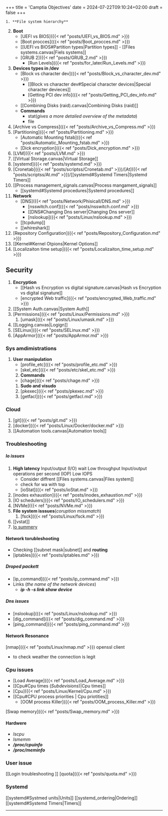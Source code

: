+++
title = 'Camptia Objectives'
date = 2024-07-22T09:10:24+02:00
draft = false
+++

    1. **File system hierarchy** 
2. **Boot**
	- [UEFI vs BIOS]({{< ref "posts/UEFI_vs_BIOS.md" >}}) 
	- [Boot procces]({{< ref "posts/Boot_procces.md" >}})
	- [[UEFI vs BIOS#Partition types|Partition types]]
			- [[Files systems.canvas|Fiels systems]]
	- [GRUB 2]({{< ref "posts/GRUB_2.md" >}})
		- [Run Levels]({{< ref "posts/for_later/Run_Levels.md" >}})
3. **Devices types in /dev**
	- [Block vs character dev]({{< ref "posts/Block_vs_character_dev.md" >}})
		- [[Block vs character dev#Special character devices|Special character devieces]]
		- [Getting PCI dev info]({{< ref "posts/Getting_PCI_dev_info.md" >}})
	- [[Combining Disks (raid).canvas|Combining Disks (raid)]]
	 - **Commands** 
		 - stat(*gives a more detailed overview of the metadata*)
		 - file
4. [Archive vs Compress]({{< ref "posts/Archive_vs_Compress.md" >}})
5. [Partitioning]({{< ref "posts/Partitioning.md" >}})
	- [Automatic Mounting fstab]({{< ref "posts/Automatic_Mounting_fstab.md" >}}) 
	- [Dick encryption]({{< ref "posts/Dick_encryption.md" >}})
1. [LVM]({{< ref "posts/LVM.md" >}})
2. [[Virtual Storage.canvas|Virtual Storage]]
3. [systemd]({{< ref "posts/systemd.md" >}})
4. [Cronetab]({{< ref "posts/scriptss/Cronetab.md" >}})/[At]({{< ref "posts/scriptss/At.md" >}})/[[systemd#Systemd Timers|Systemd Timers]]
5. [[Process management_signals.canvas|Process mangament_signals]]
	- [[systemd#Systemd procedures|Systemd procedures]]
6. **Network**
	- [DNS]({{< ref "posts/Network/Phisicall/DNS.md" >}}) 
		- [nsswitch.conf]({{< ref "posts/nsswitch.conf.md" >}})
		- [[DNS#Changing Dns server|Changing Dns server]]
		- [nslookup]({{< ref "posts/Linux/nslookup.md" >}}) 
	- [[tcpdump]]
	- [[whireshark]]
7. [Repository Configuration]({{< ref "posts/Repository_Configuration.md" >}})
8. [[Kernel#Kernel Otpions|Kernel Options]]
9. [Localizaiton time setup]({{< ref "posts/Localizaiton_time_setup.md" >}})
## Security
1. **Encryption**
	-  [[Hash vs Encryption vs digital signature.canvas|Hash vs Encryption vs digital signature]]
	- [encrypted Web traffic]({{< ref "posts/encrypted_Web_traffic.md" >}})
2. [[System Auth.canvas|System Auth]]
3. [Permissions]({{< ref "posts/Linux/Permissions.md" >}})
	1. [umask]({{< ref "posts/Linux/umask.md" >}})
4. [[Logging.canvas|Logign]]
5. [SELinux]({{< ref "posts/SELinux.md" >}})
6. [AppArmor]({{< ref "posts/AppArmor.md" >}})
### Sys amdimistrations
1. **User manipulation**
	 - [profile_etc]({{< ref "posts/profile_etc.md" >}})
	 - [skel_etc]({{< ref "posts/etc/skel_etc.md" >}})
	 2. **Commands**
	 - [chage]({{< ref "posts/chage.md" >}}) 
	1. **Sudo and visudo**
	2. [pkexec]({{< ref "posts/pkexec.md" >}})
	3. [getfacl]({{< ref "posts/getfacl.md" >}})
### Cloud 
1. [git]({{< ref "posts/git.md" >}})
2. [docker]({{< ref "posts/Linux/Docker/docker.md" >}})
3. [[Automation tools.canvas|Automation tools]]
### Troubleshooting
 ##### Io issues
	 
1. **High latency**
	 Input/output (I/O) wait
	 Low throughput
	 Input/output operations per second (IOP)
	 Low IOPS 
	- Consider  diffrent [[Files systems.canvas|Files system]]
	- check for wa with top
	- [ioStat]({{< ref "posts/ioStat.md" >}})
2. [inodes exhaustion]({{< ref "posts/inodes_exhaustion.md" >}}) 
3. [IO schedulers]({{< ref "posts/IO_schedulers.md" >}})
4. [NVMe]({{< ref "posts/NVMe.md" >}})
5. **File system isssues**(*coruption  missmatch*)
	1. [fsck]({{< ref "posts/Linux/fsck.md" >}})
6. [[vstat]]
7. [Io summery](https://www.site24x7.com/learn/linux/disk-io-troubleshooting.html)
#### Network torubleshooting
- Checking [[subnet mask|subnet]] and **routing**
- [iptables]({{< ref "posts/iptables.md" >}}) 
##### Droped packett
- [ip_command]({{< ref "posts/ip_command.md" >}})
- Links (*the name of the network devices*)
	- ***ip -h -s link show device***

##### Dns issues
- [nslookup]({{< ref "posts/Linux/nslookup.md" >}})
- [dig_command]({{< ref "posts/dig_command.md" >}})
- [ping_command]({{< ref "posts/ping_command.md" >}})
####  Network Resonance
[nmap]({{< ref "posts/Linux/nmap.md" >}})
 openssl client 
- to check weather the connection is legit

### Cpu issues 

- [Load Average]({{< ref "posts/Load_Average.md" >}})
- [[Cpu#Cpu times (*Subdevisions*)|Cpu times]]
- [Cpu]({{< ref "posts/Linux/Kernel/Cpu.md" >}})
- [[Cpu#CPU process priorities | Cpu priotities]]
	- [OOM process Killer]({{< ref "posts/OOM_process_Killer.md" >}})

[Swap memory]({{< ref "posts/Swap_memory.md" >}})

#### Hardwere
- *lscpu*
- *lsmemm*
- ***/proc/cpuinfo***
- ***/proc/meminfo***

### User issue 
[[Login troubleshooting ]]
[quota]({{< ref "posts/quota.md" >}})

### Systemd
[[systemd#Systmed units|Units]]
[[systemd_ordering|Ordering]]
[[systemd#Systemd Timers|Timers]]





--- 